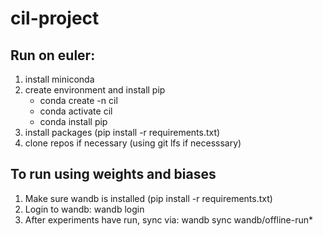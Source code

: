 # cil-project

## Run on euler:
1. install miniconda
2. create environment and install pip
    - conda create -n cil
    - conda activate cil
    - conda install pip
3. install packages (pip install -r requirements.txt)
4. clone repos if necessary (using git lfs if necesssary)

## To run using weights and biases
1. Make sure wandb is installed (pip install -r requirements.txt)
2. Login to wandb: wandb login
4. After experiments have run, sync via: wandb sync wandb/offline-run*